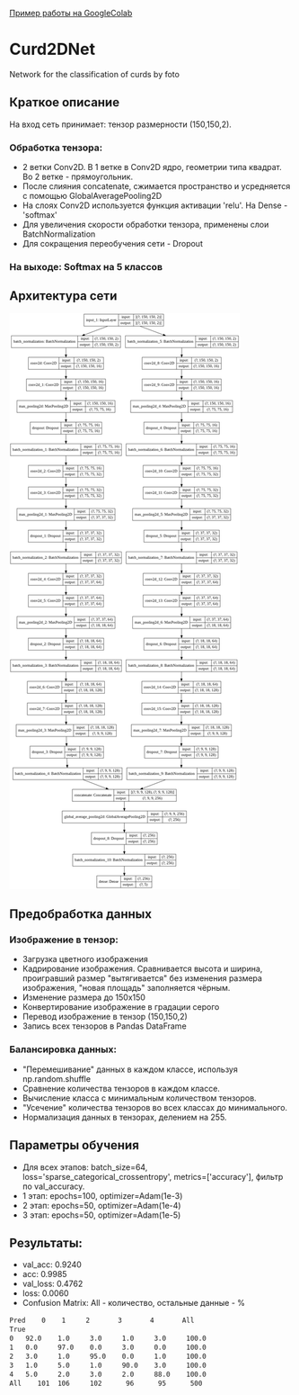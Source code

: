 [Пример работы на GoogleColab](https://colab.research.google.com/drive/1pNL0cq2L5R79SbELNR8hdUjvO5Y73BKz)
# Curd2DNet
Network for the classification of curds by foto

## Краткое описание
На вход сеть принимает: тензор размерности (150,150,2).
### Обработка тензора: 
- 2 ветки Conv2D. В 1 ветке в Conv2D ядро, геометрии типа квадрат. Во 2 ветке - прямоугольник.
- После слияния concatenate, сжимается пространство и усредняется с помощью GlobalAveragePooling2D
- На слоях Conv2D используется функция активации 'relu'. На Dense - 'softmax'
- Для увеличения скорости обработки тензора, применены слои BatchNormalization
- Для сокращения переобучения сети - Dropout
### На выходе: Softmax на 5 классов


## Архитектура сети
![Image alt](https://github.com/sabeninvv/Curd2DNet/blob/master/model_architecture.png)


## Предобработка данных
### Изображение в тензор:
- Загрузка цветного изображения
- Кадрирование изображения. Сравнивается высота и ширина, проигравший размер "вытягивается" без изменения размера изображения, "новая площадь" заполняется чёрным. 
- Изменение размера до 150х150
- Конвертирование изображение в градации серого
- Перевод изображение в тензор (150,150,2)
- Запись всех тензоров в Pandas DataFrame
### Балансировка данных:
- "Перемешивание" данных в каждом классе, используя np.random.shuffle
- Сравнение количества тензоров в каждом классе. 
- Вычисление класса с минимальным количеством тензоров.
- "Усечение" количества тензоров во всех классах до минимального.
- Нормализация данных в тензорах, делением на 255.


## Параметры обучения
- Для всех этапов: batch_size=64, loss='sparse_categorical_crossentropy', metrics=['accuracy'], фильтр по val_accuracy.
- 1 этап: epochs=100, optimizer=Adam(1e-3)
- 2 этап: epochs=50, optimizer=Adam(1e-4)
- 3 этап: epochs=50, optimizer=Adam(1e-5)


## Результаты:
- val_acc: 0.9240
- acc: 0.9985 
- val_loss: 0.4762 
- loss: 0.0060 
- Confusion Matrix: All - количество, остальные данные - %
```
Pred 	0 	 1 	   2 	   3 	   4 	   All
True 						
0 	92.0 	1.0 	3.0 	1.0 	3.0 	100.0
1 	0.0 	97.0 	0.0 	3.0 	0.0 	100.0
2 	3.0 	1.0 	95.0 	0.0 	1.0 	100.0
3 	1.0 	5.0 	1.0 	90.0 	3.0 	100.0
4 	5.0 	2.0 	3.0 	2.0 	88.0 	100.0
All    101 	106 	102 	 96 	 95 	 500
```
